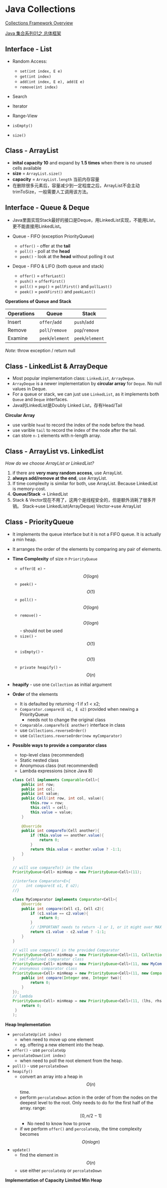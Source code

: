 <extoc></extoc>

# Java Collections

[Collections Framework Overview](https://docs.oracle.com/javase/8/docs/technotes/guides/collections/overview.html)

[Java 集合系列01之 总体框架](http://www.cnblogs.com/skywang12345/p/3308498.html)


## Interface - List

- Random Access:
    - `set(int index, E e)`
    - `get(int index)`
    - `add(int index, E e), add(E e)`
    - `remove(int index)`

- Search
- Iterator
- Range-View
- `isEmpty()`
- `size()`

## Class - ArrayList

- **inital capacity 10** and expand by **1.5 times** when there is no unused cells available 
- **size** = `ArrayList.size()`
- **capacity** = `ArrayList.length` 当前内存容量
- 在删除很多元素后，容量减少到一定程度之后，ArrayList不会主动trimToSize，一般需要人工调用该方法。


## Interface - Queue & Deque

- Java里面实现Stack最好的接口是Deque，用LinkedList实现，不能用List，更不能直接用LinkedList。

- Queue - FIFO (exception PriorityQueue)
    - `offer()` - offer at the **tail**
    - `poll()` - poll at the **head**
    - `peek()` - look at the **head** without polling it out

- Deque - FIFO & LIFO (both queue and stack)
    - `offer()` = `offerLast()`
    - `push()` = `offerFirst()`
    - `poll()` = `pop()` =  `pollFirst()` and `pollLast()`
    - `peek()` = `peekFirst()` and `peekLast()`

__Operations of Queue and Stack__

|    Operations    |    Queue      |    Stack    |
|       ----       |     ----      |     ----    |
| Insert  |   `offer`/`add`|`push`/`add` |
| Remove | `poll`/`remove` | `pop`/`remove`  |
| Examine| `peek`/`element`| `peek`/`element`|
*Note:* throw exception / return null

## Class - LinkedList & ArrayDeque

- Most popular implementation class: `LinkedList`, `ArrayDeque`.
- `ArrayDeque` is a newer implementation by **circular array** for `Deque`. No null values in Deque.
- For a queue or stack, we can just use `LinkedList`, as it implements both `Queue` and `Deque` interfaces.
- Java的LinkedList是Doubly Linked List，存有Head/Tail


__Circular Array__

- use varible `head` to record the index of the node before the head.
- use varible `tail` to record the index of the node after the tail.
- can store `n-1` elements with n-length array.

## Class - ArrayList vs. LinkedList

_How do we choose ArrayList or LinkedList?_

1. if there are **very many random access**, use ArrayList.
2. **always add/remove at the end**, use ArrayList.
3. If time complexity is similar for both, use ArrayList. Because LinkedList is memory-cost.
4. **Queue/Stack** -> LinkedList
5. Stack & Vector现在不用了，这两个是线程安全的，但是额外消耗了很多开销。
    Stack->use LinkedList(ArrayDeque)
    Vector->use ArrayList
    
## Class - PriorityQueue

- It implements the queue interface but it is not a FIFO queue. It is actually a min heap.
- It arranges the order of the elements by comparing any pair of elements.
- **Time Complexity** of size n `PriorityQueue`
    - `offer(E e)` - $$O(logn)$$
    - `peek()` - $$O(1)$$
    - `poll()` - $$O(logn)$$
    - `remove()` - $$O(logn)$$ - should not be used
    - `size()` - $$O(1)$$
    - `isEmpty()` - $$O(1)$$
    - `private heapify()` - $$O(n)$$
- **heapify** - use one `Collection` as initial argument
- **Order** of the elements
    - It is defaulted by returning -1 if x1 < x2;
    - `Comparator.compare(E o1, E o2)` provided when newing a PriorityQueue
        - needs not to change the original class
    - `Comparable.compareTo(E another)` interface in class
    - use `Collections.reverseOrder()`
    - use `Collections.reverseOrder(new myComparator)`
- **Possible ways to provide a comparator class**
    - top-level class (recommended) 
    - Static nested class
    - Anonymous class (not recommended)
    - Lambda expressions (since Java 8)

    ```java    
    class Cell implements Comparable<Cell>{
        public int row;
        public int col;
        public int value;
        public Cell(int row, int col, value){
            this.row = row;
            this.cell = cell;
            this.value = value;
        }
        
        @Override
        public int compareTo(Cell another){
            if (this.value == another.value){
                return 0;
            }
            return this.value < another.value ? -1:1;
        }
    }
    
    // will use compareTo() in the class
    PriorityQueue<Cell> minHeap = new PriorityQueue<Cell>(11); 

    //interface Comparator<E>{
    //    int compare(E o1, E o2);
    //}
    
    class MyComparator implements Comparator<Cell>{
        @Override
        public int compare(Cell c1, Cell c2){
            if (c1.value == c2.value){
                return 0;
            }
            // !IMPORTANT needs to return -1 or 1, or it might over MAX_INT.
            return c1.value - c2.value ? -1:1; 
        }
    }
    
    // will use compare() in the provided Comparator
    PriorityQueue<Cell> minHeap = new PriorityQueue<Cell>(11, Collections.reverseOrder());
    // self-defined comparator class
    PriorityQueue<Cell> minHeap = new PriorityQueue<Cell>(11, new MyComparator()); 
    // anonymous comparator class
    PriorityQueue<Cell> minHeap = new PriorityQueue<Cell>(11, new Comparator<Cell>(){
        public int compare(Integer one, Integer two){
            return 0;
        }
    });
    // lambda
    PriorityQueue<Cell> minHeap = new PriorityQueue<Cell>(11, (lhs, rhs) ->{
        return 0;
     }
    );
    ```

__Heap Implementation__

- `percolateUp(int index)`
    - when need to move up one element
    - eg. offering a new element into the heap.
- `offer()` - use `percolateUp`
- `percolateDown(int index)`
    - when need to poll the root element from the heap.
- `poll()` - use `percolateDown`
- `heapify()`
    - convert an array into a heap in $$O(n)$$ time.
    - perform `percolateDown` action in the order of from the nodes on the deepest level to the root. Only needs to do for the first half of the array. range: $$[0, n/2-1]$$
        - No need to know how to prove
    - if we perform `offer()` and `percolateUp`, the time complexity becomes $$O(nlogn)$$
- `update()`
    - find the element in $$O(n)$$
    - use either `percolateUp` or `percolateDown`

__Implementation of Capacity Limited Min Heap__

```java


```